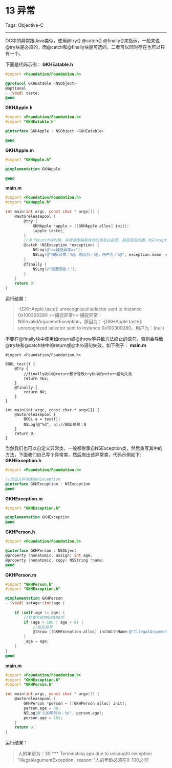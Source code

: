 ﻿# 13 异常

Tags: Objective-C

---

OC中的异常跟Java类似，使用@try{} @catch{} @finally{}来指示，一般来说@try块是必须的，而@catch和@finally块是可选的，二者可以同时存在也可以只有一个。

下面是代码示例：
**GKHEatable.h**
```objective-c
#import <Foundation/Foundation.h>

@protocol GKHEatable <NSObject>
@optional
- (void) taste;
@end
```
**GKHApple.h**
```objective-c
#import <Foundation/Foundation.h>
#import "GKHEatable.h"

@interface GKHApple : NSObject <GKHEatable>

@end
```
**GKHApple.m**
```objective-c
#import "GKHApple.h"

@implementation GKHApple

@end
```
**main.m**
```objective-c
#import <Foundation/Foundation.h>
#import "GKHApple.h"

int main(int argc, const char * argv[]) {
    @autoreleasepool {
        @try {
            GKHApple *apple = [[GKHApple alloc] init];
            [apple taste];
        }
        //多个@catch块时候，异常类型越具体的应该放在前面，越高层放后面，NSException类型应该放最后
        @catch (NSException *exception) {
            NSLog(@"==捕捉异常==");
            NSLog(@"捕捉异常：%@，原因为：%@，用户为：%@", exception.name, exception.reason, exception.userInfo);
        }
        @finally {
            NSLog(@"资源回收！");
        }
    }
    return 0;
}
```
运行结果：
> -[GKHApple taste]: unrecognized selector sent to instance 0x100300280
==捕捉异常==
捕捉异常：NSInvalidArgumentException，原因为：-[GKHApple taste]: unrecognized selector sent to instance 0x100300280，用户为：(null)

不要在@finally块中使用如return或@throw等导致方法终止的语句，否则会导致@try块和@catch块中的return或@thro语句失效，如下例子：
**main.m**
```objecitive-c
#import <Foundation/Foundation.h>

BOOL test() {
    @try {
        //finally块中的return预计导致try块中的return语句失效
        return YES;
    }
    @finally {
        return NO;
    }
}

int main(int argc, const char * argv[]) {
    @autoreleasepool {
        BOOL a = test();
        NSLog(@"%d", a);//输出结果：0
    }
    return 0;
}
```

当然我们也可以自定义异常类，一般都继承自NSException类，然后重写其中的方法，下面我们自己写个异常类，然后抛出该异常类，代码示例如下:
**GKHException.h**
```objective-c
#import <Foundation/Foundation.h>

//自定义异常类GKHException
@interface GKHException : NSException
@end
```
**GKHException.m**
```objective-c
#import "GKHException.h"

@implementation GKHException
@end
```
**GKHPerson.h**
```objective-c
#import <Foundation/Foundation.h>

@interface GKHPerson : NSObject
@property (nonatomic, assign) int age;
@property (nonatomic, copy) NSString *name;
@end
```
**GKHPerson.m**
```objective-c
#import "GKHPerson.h"
#import "GKHException.h"

@implementation GKHPerson
- (void) setAge:(int)age {
    
    if (self.age != age) {
        //检查年龄在0到100岁
        if (age > 100 | age < 0) {
            //抛出异常
            @throw [[GKHException alloc] initWithName:@"IllegalArgumentException" reason:@"人的年龄必须在0-100之间" userInfo:nil];
        }
        _age = age;
    }
}
@end
```
**main.m**
```objective-c
#import <Foundation/Foundation.h>
#import "GKHException.h"
#import "GKHPerson.h"

int main(int argc, const char * argv[]) {
    @autoreleasepool {
        GKHPerson *person = [[GKHPerson alloc] init];
        person.age = 30;
        NSLog(@"人的年龄为：%d", person.age);
        person.age = 101;
    }
    return 0;
}
```
运行结果：

> 人的年龄为：30
 \*** Terminating app due to uncaught exception 'IllegalArgumentException', reason: '人的年龄必须在0-100之间'




